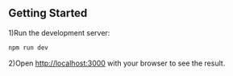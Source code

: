 ## Getting Started

1)Run the development server:

```bash
npm run dev
```

2)Open [http://localhost:3000](http://localhost:3000) with your browser to see the result.
